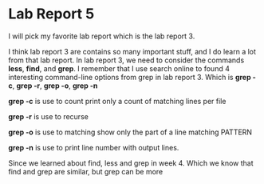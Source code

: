 # Lab Report 5
I will pick my favorite lab report which is the lab report 3.

I think lab report 3 are contains so many important stuff, and I do learn a lot from that lab report. 
In lab report 3, we need to consider the commands **less**, **find**, and **grep**. 
I remember that I use search online to found 4 interesting command-line options from grep in lab report 3.
Which is **grep -c**, **grep -r**, **grep -o**, **grep -n**

**grep -c** is use to count print only a count of matching lines per file

**grep -r** is use to recurse

**grep -o** is use to matching show only the part of a line matching PATTERN

**grep -n** is use to print line number with output lines.

Since we learned about find, less and grep in week 4. Which we know that find and grep are similar,
but grep can be more 








